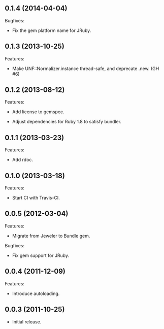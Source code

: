## 0.1.4 (2014-04-04)

Bugfixes:

  - Fix the gem platform name for JRuby.

## 0.1.3 (2013-10-25)

Features:

  - Make UNF::Normalizer.instance thread-safe, and deprecate .new.
    (GH #6)

## 0.1.2 (2013-08-12)

Features:

  - Add license to gemspec.

  - Adjust dependencies for Ruby 1.8 to satisfy bundler.

## 0.1.1 (2013-03-23)

Features:

  - Add rdoc.

## 0.1.0 (2013-03-18)

Features:

  - Start CI with Travis-CI.

## 0.0.5 (2012-03-04)

Features:

  - Migrate from Jeweler to Bundle gem.

Bugfixes:

  - Fix gem support for JRuby.

## 0.0.4 (2011-12-09)

Features:

  - Introduce autoloading.

## 0.0.3 (2011-10-25)

  - Initial release.
